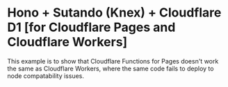 # Hono + Sutando (Knex) + Cloudflare D1 [for Cloudflare Pages and Cloudflare Workers]

This example is to show that Cloudflare Functions for Pages doesn't work the same as Cloudflare Workers, where the same code fails to deploy to node compatability issues.